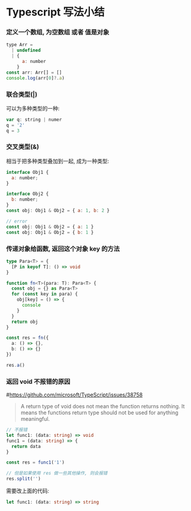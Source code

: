 # Typescript 写法小结

### 定义一个数组, 为空数组 或者 值是对象

```js
type Arr =
  | undefined
  | {
      a: number
    }
const arr: Arr[] = []
console.log(arr[0]?.a)
```

### 联合类型(|)

可以为多种类型的一种:

```js
var q: string | numer
q = '2'
q = 3
```

### 交叉类型(&)

相当于把多种类型叠加到一起, 成为一种类型:

```js
interface Obj1 {
  a: number;
}

interface Obj2 {
  b: number;
}
const obj: Obj1 & Obj2 = { a: 1, b: 2 }

// error
const obj: Obj1 & Obj2 = { a: 1 }
const obj: Obj1 & Obj2 = { b: 1 }
```

### 传递对象给函数, 返回这个对象 key 的方法

```ts
type Para<T> = {
  [P in keyof T]: () => void
}

function fn<T>(para: T): Para<T> {
  const obj = {} as Para<T>
  for (const key in para) {
    obj[key] = () => {
      console
    }
  }
  return obj
}

const res = fn({
  a: () => {},
  b: () => {}
})

res.a()
```

### 返回 void 不报错的原因

#https://github.com/microsoft/TypeScript/issues/38758

> A return type of void does not mean the function returns nothing. It means the functions return type should not be used for anything meaningful.

```ts
// 不报错
let func1: (data: string) => void
func1 = (data: string) => {
  return data
}

const res = func1('1')
```

```ts
// 但是如果使用 res 做一些其他操作, 则会报错
res.split('')
```

需要改上面的代码:

```ts
let func1: (data: string) => string
```
